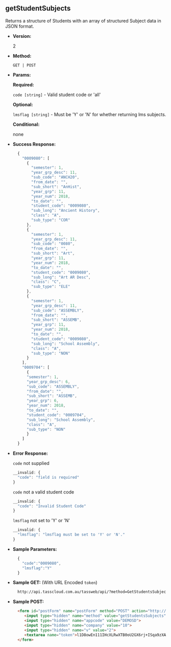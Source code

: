 **getStudentSubjects**
----
  Returns a structure of Students with an array of structured Subject data in JSON format.

* **Version:**

  2

* **Method:**

  `GET | POST`
  
*  **Params:**

   **Required:**

   `code [string]` -  Valid student code or 'all'
   
   **Optional:**

   `lmsflag [string]` -  Must be 'Y' or 'N' for whether returning lms subjects.

   **Conditional:**
 
   none

* **Success Response:**

    ```javascript
      {
        "0009080": [
          {
            "semester": 1,
            "year_grp_desc": 11,
            "sub_code": "ANCH20",
            "from_date": "",
            "sub_short": "AnHist",
            "year_grp": 11,
            "year_num": 2018,
            "to_date": "",
            "student_code": "0009080",
            "sub_long": "Ancient History",
            "class": "A",
            "sub_type": "COR"
          },
          {
            "semester": 1,
            "year_grp_desc": 11,
            "sub_code": "0080",
            "from_date": "",
            "sub_short": "Art",
            "year_grp": 11,
            "year_num": 2018,
            "to_date": "",
            "student_code": "0009080",
            "sub_long": "Art AR Desc",
            "class": "C",
            "sub_type": "ELE"
          },
          {
            "semester": 1,
            "year_grp_desc": 11,
            "sub_code": "ASSEMBLY",
            "from_date": "",
            "sub_short": "ASSEMB",
            "year_grp": 11,
            "year_num": 2018,
            "to_date": "",
            "student_code": "0009080",
            "sub_long": "School Assembly",
            "class": "A",
            "sub_type": "NON"
          }
        ],
        "0009704": [
          {
          "semester": 1,
          "year_grp_desc": 6,
          "sub_code": "ASSEMBLY",
          "from_date": "",
          "sub_short": "ASSEMB",
          "year_grp": 6,
          "year_num": 2018,
          "to_date": "",
          "student_code": "0009704",
          "sub_long": "School Assembly",
          "class": "A",
          "sub_type": "NON"
          }
        ]
      }
    ```
 
* **Error Response:**

    `code` not supplied
    ```javascript
    __invalid: {
      "code": "field is required"
    }
    ```

    `code` not a valid student code
    ```javascript
    __invalid: {
      "code": "Invalid Student Code"
    }
    ```
    
    `lmsflag` not set to 'Y' or 'N'
    ```javascript
    __invalid: {
      "lmsflag": "lmsflag must be set to 'Y' or 'N'."
    }
    ```
   
* **Sample Parameters:**

  ```javascript
    { 
      "code":"0009080",
      "lmsflag":"Y"
    }
  ```

* **Sample GET:** (With URL Encoded `token`)

  ```HTML
    http://api.tasscloud.com.au/tassweb/api/?method=GetStudentsSubjects&appcode=DEMOSD&company=10&v=2&token=l1D8owEn111IHcXLRwXTB0oU2GX6rj%2BISqa9zXA8We1Gqx9%2Fzb%2BcbVFartivsDN%2FxGgAIIjtABAYfzYPqTCpLf3gb0nW3h%2FTrPFLMhAdNcVvHD0Gz4FkRj5jRAD1aAGQ
  ```
  
* **Sample POST:**

  ```HTML
    <form id="postForm" name="postForm" method="POST" action="http://api.tasscloud.com.au/tassweb/api/">
       <input type="hidden" name="method" value="getStudentsSubjects">
       <input type="hidden" name="appcode" value="DEMOSD">
       <input type="hidden" name="company" value="10">
       <input type="hidden" name="v" value="2">
       <textarea name="token">l1D8owEn111IHcXLRwXTB0oU2GX6rj+ISqa9zXA8We1Gqx9/zb+cbVFartivsDN/xGgAIIjtABAYfzYPqTCpLf3gb0nW3h/TrPFLMhAdNcVvHD0Gz4FkRj5jRAD1aAGQ</textarea>
    </form>
  ```
